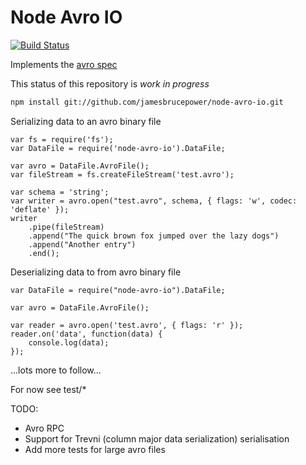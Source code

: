 Node Avro IO
============

[![Build Status](https://secure.travis-ci.org/jamesbrucepower/node-avro-io.png)](http://travis-ci.org/jamesbrucepower/node-avro-io)

Implements the [avro spec](http://avro.apache.org/docs/current/spec.html)

This status of this repository is *work in progress*

```bash
npm install git://github.com/jamesbrucepower/node-avro-io.git
```

Serializing data to an avro binary file
```
var fs = require('fs');
var DataFile = require('node-avro-io').DataFile;

var avro = DataFile.AvroFile();
var fileStream = fs.createFileStream('test.avro');

var schema = 'string';
var writer = avro.open("test.avro", schema, { flags: 'w', codec: 'deflate' });
writer
    .pipe(fileStream)
    .append("The quick brown fox jumped over the lazy dogs")
    .append("Another entry")
    .end();
```

Deserializing data to from avro binary file
```
var DataFile = require("node-avro-io").DataFile;

var avro = DataFile.AvroFile();

var reader = avro.open('test.avro', { flags: 'r' });
reader.on('data', function(data) {
    console.log(data);
});
```
...lots more to follow...

For now see test/*

TODO:

- Avro RPC
- Support for Trevni (column major data serialization) serialisation
- Add more tests for large avro files
